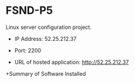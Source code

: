 # FSND-P5
Linux server configuration project.

+ IP Address: 52.25.212.37
+ Port: 2200

+ URL of hosted application: http://52.25.212.37


+Summary of Software Installed
